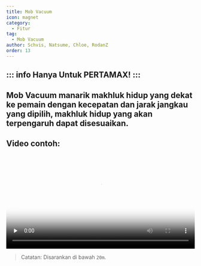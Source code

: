 ```yaml
---
title: Mob Vacuum
icon: magnet
category:
  - Fitur
tag:
  - Mob Vacuum
author: Schvis, Natsume, Chloe, RodanZ
order: 13
---
```

::: info Hanya Untuk PERTAMAX!
:::
---
## Mob Vacuum manarik makhluk hidup yang dekat ke pemain dengan kecepatan dan jarak jangkau yang dipilih, makhluk hidup yang akan terpengaruh dapat disesuaikan.

## Video contoh:

<video controls preload="none" width="100%" poster="https://nextcloud.atruicardona.xyz/s/fpQcNirHFpYreRy/preview"><source src="https://nextcloud.atruicardona.xyz/s/fpQcNirHFpYreRy/download" type="video/mp4"></video>

> Catatan: Disarankan di bawah `20m`.